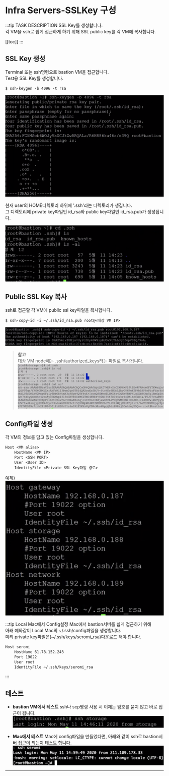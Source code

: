 # Infra Servers-SSLKey 구성

:::tip TASK DESCRIPTION
SSL Key를 생성합니다.  
각 VM을 ssh로 쉽게 접근하게 하기 위해 SSL public key를 각 VM에 복사합니다.  
 
[[toc]] 
:::

## SSL Key 생성
Terminal 또는 ssh명령으로 bastion VM을 접근합니다.  
Test용 SSL Key를 생성합니다.   
```
$ ssh-keygen -b 4096 -t rsa
```
![](./img/2020-05-24-23-44-11.png)

현재 user의 HOME디렉토리 하위에 '.ssh'라는 디렉토리가 생깁니다.  
그 디렉토리에 private key파일인 id_rsa와 public key파일인 id_rsa.pub가 생성됩니다.  

![](./img/2020-05-24-23-50-21.png)

## Public SSL Key 복사
ssh로 접근할 각 VM에 public ssl key파일을 복사합니다.  
```
$ ssh-copy-id -i ~/.ssh/id_rsa.pub root@<대상 VM IP>
```
![](./img/2020-05-25-00-05-23.png)

> **참고** \
대상 VM node에는 .ssh/authorized_keys라는 파일로 복사됩니다.\
![](./img/2020-05-25-00-08-13.png) 

## Config파일 생성
각 VM의 정보를 담고 있는 Config파일을 생성합니다.  
```
Host <VM alias>
    HostName <VM IP>
    Port <SSH PORT>
    User <User ID>
    IdentityFile <Private SSL Key파일 경로>
```
예제)  
![](./img/2020-05-25-00-13-26.png)

:::tip Local Mac에서 Config설정
Mac에서 bastion서버를 쉽게 접근하기 위해  
아래 예와같이 Local Mac의 ~/.ssh/config파일을 생성합니다.  
미리 private key파일은(~/.ssh/keys/seromi_rsa)다운로드 해야 합니다.   
```
Host seromi
    HostName 61.78.152.243
    Port 19022
    User root
    IdentityFile ~/.ssh/keys/seromi_rsa
```
:::

## 테스트
- **bastion VM에서 테스트**
ssh나 scp명령 사용 시 이제는 암호를 묻지 않고 바로 접근이 됩니다.   
![](./img/2020-05-25-00-20-55.png)

- **Mac에서 테스트**
Mac에 config파일을 만들었다면, 아래와 같이 ssh로 bastion서버 접근이 되는지 테스트 합니다.  
![](./img/2020-05-25-00-25-34.png)

---
<disqus/>
